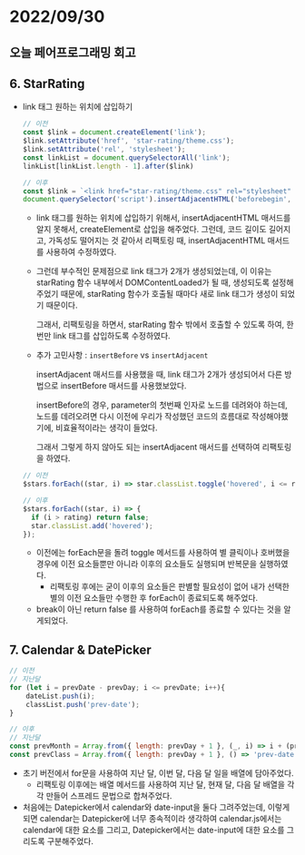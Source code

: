 # 2022/09/30

## 오늘 페어프로그래밍 회고

## 6. StarRating

- link 태그 원하는 위치에 삽입하기
    
    ```jsx
    // 이전
    const $link = document.createElement('link');
    $link.setAttribute('href', 'star-rating/theme.css');
    $link.setAttribute('rel', 'stylesheet');
    const linkList = document.querySelectorAll('link');
    linkList[linkList.length - 1].after($link)
    
    // 이후
    const $link = `<link href="star-rating/theme.css" rel="stylesheet" />`;
    document.querySelector('script').insertAdjacentHTML('beforebegin', $link);
    ```
    
    - link 태그를 원하는 위치에 삽입하기 위해서, insertAdjacentHTML 매서드를 알지 못해서, createElement로 삽입을 해주었다. 그런데, 코드 길이도 길어지고, 가독성도 떨어지는 것 같아서 리팩토링 때, insertAdjacentHTML 매서드를 사용하여 수정하였다.
    - 그런데 부수적인 문제점으로 link 태그가 2개가 생성되었는데, 이 이유는 starRating 함수 내부에서 DOMContentLoaded가 될 때, 생성되도록 설정해주었기 때문에, starRating 함수가 호출될 때마다 새로 link 태그가 생성이 되었기 때문이다.
        
        그래서, 리팩토링을 하면서, starRating 함수 밖에서 호출할 수 있도록 하여, 한 번만 link 태그를 삽입하도록 수정하였다.
        
    - 추가 고민사항 : `insertBefore` vs `insertAdjacent`
        
        insertAdjacent 매서드를 사용했을 때, link 태그가 2개가 생성되어서 다른 방법으로 insertBefore 매서드를 사용했보았다.
        
        insertBefore의 경우, parameter의 첫번째 인자로 노드를 데려와야 하는데, 노드를 데려오려면 다시 이전에 우리가 작성했던 코드의 흐름대로 작성해야했기에, 비효율적이라는 생각이 들었다.
        
        그래서 그렇게 하지 않아도 되는 insertAdjacent 매서드를 선택하여 리팩토링을 하였다.
        
    
    ```jsx
    // 이전
    $stars.forEach((star, i) => star.classList.toggle('hovered', i <= rating));
    
    // 이후
    $stars.forEach((star, i) => {
      if (i > rating) return false;
      star.classList.add('hovered');
    });
    ```
    
    - 이전에는 forEach문을 돌려 toggle 메서드를 사용하여 별 클릭이나 호버했을 경우에 이전 요소들뿐만 아니라 이후의 요소들도 실행되며 반복문을 실행하였다.
        - 리팩토링 후에는 굳이 이후의 요소들은 판별할 필요성이 없어 내가 선택한 별의 이전 요소들만 수행한 후 forEach이 종료되도록 해주었다.
    - break이 아닌 return false 를 사용하여 forEach를 종료할 수 있다는 것을 알게되었다.

## 7. Calendar & DatePicker

```jsx
// 이전
// 지난달
for (let i = prevDate - prevDay; i <= prevDate; i++){
	dateList.push(i);
	classList.push('prev-date');
}

// 이후
// 지난달
const prevMonth = Array.from({ length: prevDay + 1 }, (_, i) => i + (prevDate - prevDay));
const prevClass = Array.from({ length: prevDay + 1 }, () => 'prev-date');
```

- 초기 버전에서 for문을 사용하여 지난 달, 이번 달, 다음 달 일을 배열에 담아주었다.
    - 리팩토링 이후에는 배열 메서드를 사용하여 지난 달, 현재 달, 다음 달 배열을 각각 만들어 스프레드 문법으로 합쳐주었다.
- 처음에는 Datepicker에서 calendar와 date-input을 둘다 그려주었는데, 이렇게되면 calendar는 Datepicker에 너무 종속적이라 생각하여 calendar.js에서는 calendar에 대한 요소를 그리고, Datepicker에서는 date-input에 대한 요소를 그리도록 구분해주었다.